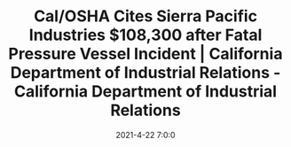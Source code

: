 ---
"title": "Cal/OSHA Cites Sierra Pacific Industries $108,300 after Fatal Pressure Vessel Incident | California Department of Industrial Relations - California Department of Industrial Relations"
"date": "2021-4-22 7:0:0"
"feed_name": "GOOGLENEWSINDUSTRIAL"
"feed_website": "https://news.google.com/search?q=industrial%2Bincident&hl=en-US&gl=US&ceid=US:en"
"feed_rss": "https://news.google.com/rss/search?q=industrial%2Bincident&hl=en-US&gl=US&ceid=US:en"
"link": "https://www.dir.ca.gov/DIRNews/2021/2021-47.html"
"file": "_posts/2021-1-1-a19452b532ce205bfae679845843c0a54e05a65b.md"
"accident": "1"
"drilling": "0"
"dead": "0"
"injured": "0"
---